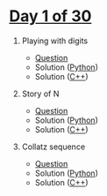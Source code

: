 # [Day 1 of 30](https://www.hackerrank.com/contests/day-1-of-30/challenges "Day 1 of 30 contest link")

1. Playing with digits

   - [Question](https://www.hackerrank.com/contests/day-1-of-30/challenges/difference-between-sum-and-product-of-digit "Playing with digits")
   - Solution ([Python](Playing%20with%20digits/Python/ "Solution in Python"))
   - Solution ([C++](Playing%20with%20digits/C++/ "Solution in C++"))

2. Story of N

   - [Question](https://www.hackerrank.com/contests/day-1-of-30/challenges/sum-of-digit-3-1 "Story of N")
   - Solution ([Python](Story%20of%20N/Python/ "Solution in Python"))
   - Solution ([C++](Story%20of%20N/C++/ "Solution in C++"))

3. Collatz sequence
   - [Question](https://www.hackerrank.com/contests/day-1-of-30/challenges/collatz-sequence-3 "Collatz sequence")
   - Solution ([Python](Collatz%20sequence/Python/ "Solution in Python"))
   - Solution ([C++](Collatz%20sequence/C++/ "Solution in C++"))
